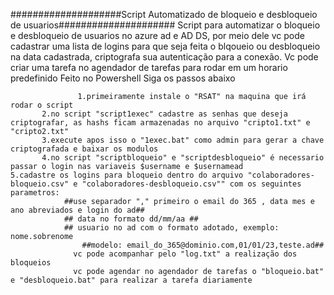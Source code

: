 ####################Script Automatizado de bloqueio e desbloqueio de usuarios#####################
				Script para automatizar o bloqueio e desbloqueio de usuarios no azure ad e AD DS, por meio dele vc pode cadastrar uma lista de logins para que seja feita o blqoueio ou desbloqueio na data cadastrada, criptografa sua autenticação para a conexão. Vc pode criar uma tarefa no agendador de tarefas para rodar em um horario predefinido
        Feito no Powershell
        Siga os passos abaixo
        
                   1.primeiramente instale o "RSAT" na maquina que irá rodar o script
		   2.no script "script1exec" cadastre as senhas que deseja criptografar, as hashs ficam armazenadas no arquivo "cripto1.txt" e "cripto2.txt"
		   3.execute apos isso o "1exec.bat" como admin para gerar a chave criptografada e baixar os modulos
		   4.no script "scriptbloqueio" e "scriptdesbloqueio" é necessario passar o login nas variaveis $username e $usernamead
	5.cadastre os logins para bloqueio dentro do arquivo "colaboradores-bloqueio.csv" e "colaboradores-desbloqueio.csv"" com os seguintes parametros:	
				##use separador "," primeiro o email do 365 , data mes e ano abreviados e login do ad##
				## data no formato dd/mm/aa ##
				## usuario no ad com o formato adotado, exemplo: nome.sobrenome
		      		##modelo: email_do_365@dominio.com,01/01/23,teste.ad##
				  vc pode acompanhar pelo "log.txt" a realização dos bloqueios
				  vc pode agendar no agendador de tarefas o "bloqueio.bat" e "desbloqueio.bat" para realizar a tarefa diariamente
